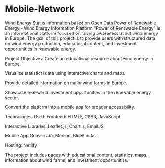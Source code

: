 # Mobile-Network
Wind Energy Status Information based on Open Data
Power of Renewable Energy - Wind Energy Information Platform
"Power of Renewable Energy" is an informational platform focused on raising awareness about wind energy in Europe. The goal of this project is to provide users with structured data on wind energy production, educational content, and investment opportunities in renewable energy.

Project Objectives:
Create an educational resource about wind energy in Europe.

Visualize statistical data using interactive charts and maps.

Provide detailed information on major wind farms in Europe.

Showcase real-world investment opportunities in the renewable energy sector.

Convert the platform into a mobile app for broader accessibility.

Technologies Used:
Frontend: HTML5, CSS3, JavaScript

Interactive Libraries: Leaflet.js, Chart.js, EmailJS

Mobile App Conversion: Median, BlueStacks

Hosting: Netlify

The project includes pages with educational content, statistics, maps, information about wind farms, and investment opportunities.
